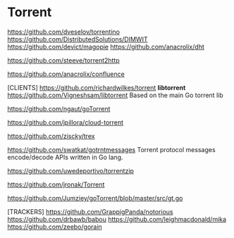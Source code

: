 # Torrent

https://github.com/dveselov/torrentino
https://github.com/DistributedSolutions/DIMWIT
https://github.com/devict/magopie
https://github.com/anacrolix/dht

https://github.com/steeve/torrent2http

https://github.com/anacrolix/confluence

[CLIENTS]
https://github.com/richardwilkes/torrent
**libtorrent** https://github.com/Vigneshsam/libtorrent
Based on the main Go torrent lib

https://github.com/ngaut/goTorrent

https://github.com/jpillora/cloud-torrent

https://github.com/ziscky/trex

https://github.com/swatkat/gotrntmessages  Torrent protocol messages encode/decode APIs written in Go lang. 

https://github.com/uwedeportivo/torrentzip

https://github.com/jronak/Torrent

https://github.com/Jumziey/goTorrent/blob/master/src/gt.go

[TRACKERS]
https://github.com/GrappigPanda/notorious
https://github.com/drbawb/babou
https://github.com/leighmacdonald/mika
https://github.com/zeebo/gorain
